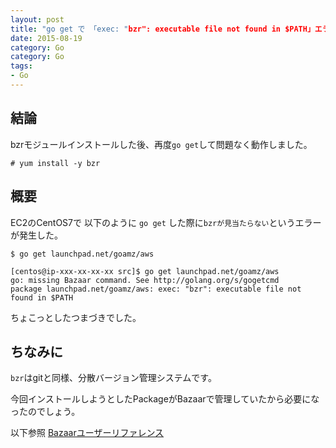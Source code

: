 ```yaml
---
layout: post
title: "go get で 「exec: "bzr": executable file not found in $PATH」エラー対策"
date: 2015-08-19
category: Go
category: Go
tags:
- Go
---
```



## 結論

bzrモジュールインストールした後、再度`go get`して問題なく動作しました。

```
# yum install -y bzr
```



## 概要

EC2のCentOS7で
以下のように `go get` した際に`bzrが見当たらない`というエラーが発生した。

```
$ go get launchpad.net/goamz/aws

[centos@ip-xxx-xx-xx-xx src]$ go get launchpad.net/goamz/aws
go: missing Bazaar command. See http://golang.org/s/gogetcmd
package launchpad.net/goamz/aws: exec: "bzr": executable file not found in $PATH
```

ちょこっとしたつまづきでした。


## ちなみに
`bzr`はgitと同様、分散バージョン管理システムです。

今回インストールしようとしたPackageがBazaarで管理していたから必要になったのでしょう。

以下参照
[Bazaarユーザーリファレンス](http://doc.bazaar.canonical.com/beta/ja/user-reference/index.html)
